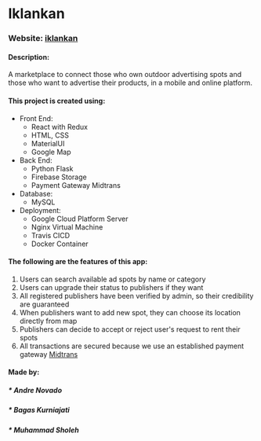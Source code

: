 # Iklankan

### Website: [iklankan](https://iklankan.tech)

#### Description:
A marketplace to connect those who own outdoor advertising spots and those who want to advertise their products, in a mobile and online platform.

#### This project is created using:
- Front End:
  - React with Redux
  - HTML, CSS
  - MaterialUI
  - Google Map
- Back End:
  - Python Flask
  - Firebase Storage
  - Payment Gateway Midtrans
- Database:
  - MySQL
- Deployment:
  - Google Cloud Platform Server
  - Nginx Virtual Machine
  - Travis CICD
  - Docker Container
  
#### The following are the features of this app:
1. Users can search available ad spots by name or category
2. Users can upgrade their status to publishers if they want
3. All registered publishers have been verified by admin, so their credibility are guaranteed
4. When publishers want to add new spot, they can choose its location directly from map
5. Publishers can decide to accept or reject user's request to rent their spots
6. All transactions are secured because we use an established payment gateway [Midtrans](https://midtrans.com/)

#### Made by:
##### * Andre Novado
##### * Bagas Kurniajati
##### * Muhammad Sholeh

